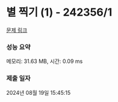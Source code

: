 # 별 찍기 (1) - 242356/1 

[문제 링크](https://level.goorm.io/exam/242356/%EB%B3%84-%EC%B0%8D%EA%B8%B0-1/quiz/1) 

### 성능 요약

메모리: 31.63 MB, 시간: 0.09 ms

### 제출 일자

2024년 08월 19일 15:45:15

